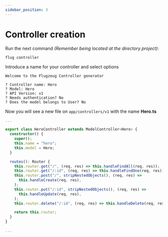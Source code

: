 ```yaml
---
sidebar_position: 3
---
```


# Controller creation

Run the next command *(Remember being located at the directory project)*:

```shell
flug controller
```

Introduce a name for your controller and select options

```shell
Welcome to the Flugzeug Controller generator

? Controller name: Hero
? Model: Hero
? API Version: v1
? Needs authentication? No
? Does the model belongs to User? No
```

Now you will see a new file on ```app/controllers/v1``` with the name **Hero.ts**

```ts title="Hero.ts"
...

export class HeroController extends ModelController<Hero> {
  constructor() {
    super();
    this.name = "hero";
    this.model = Hero;
  }

  routes(): Router {
    this.router.get("/", (req, res) => this.handleFindAll(req, res));
    this.router.get("/:id", (req, res) => this.handleFindOne(req, res));
    this.router.post("/", stripNestedObjects(), (req, res) =>
      this.handleCreate(req, res),
    );
    this.router.put("/:id", stripNestedObjects(), (req, res) =>
      this.handleUpdate(req, res),
    );
    this.router.delete("/:id", (req, res) => this.handleDelete(req, res));

    return this.router;
  }
}

...
```